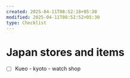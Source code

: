 ```yaml
---
created: 2025-04-11T08:52:18+05:30
modified: 2025-04-11T08:52:52+05:30
type: Checklist
---
```


# Japan stores and items

- [ ] Kueo - kyoto - watch shop
